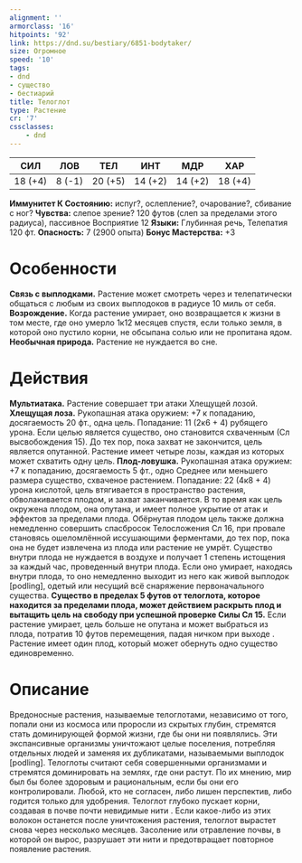 ```yaml
---
alignment: ''
armorclass: '16'
hitpoints: '92'
link: https://dnd.su/bestiary/6851-bodytaker/
size: Огромное
speed: '10'
tags:
- dnd
- существо
- бестиарий
title: Телоглот
type: Растение
cr: '7'
cssclasses:
    - dnd
---
```



| СИЛ | ЛОВ | ТЕЛ | ИНТ | МДР | ХАР |
|---|---|---|---|---|---|
| 18 (+4) | 8 (-1) | 20 (+5) | 14 (+2) | 14 (+2) | 18 (+4) |
**Иммунитет К Состоянию:** испуг?, ослепление?, очарование?, сбивание с ног?
**Чувства:** слепое зрение? 120 футов (слеп за пределами этого радиуса), пассивное Восприятие 12
**Языки:** Глубинная речь, Телепатия 120 фт.
**Опасность:** 7 (2900 опыта)
**Бонус Мастерства:** +3


# Особенности
**Связь с выплодками.** Растение может смотреть через и телепатически общаться с любым из своих выплодоков в радиусе 10 миль от себя.
**Возрождение.** Когда растение умирает, оно возвращается к жизни в том месте, где оно умерло 1к12 месяцев спустя, если только земля, в которой оно пустило корни, не обсыпана солью или не пропитана ядом.
**Необычная природа.** Растение не нуждается во сне.


# Действия
**Мультиатака.** Растение совершает три атаки Хлещущей лозой.
**Хлещущая лоза.** Рукопашная атака оружием: +7 к попаданию, досягаемость 20 фт., одна цель. Попадание: 11 (2к6 + 4) рубящего урона. Если целью является существо, оно становится схваченным (Сл высвобождения 15). До тех пор, пока захват не закончится, цель является опутанной. Растение имеет четыре лозы, каждая из которых может схватить одну цель.
**Плод-ловушка.** Рукопашная атака оружием: +7 к попаданию, досягаемость 5 фт., одно Среднее или меньшего размера существо, схваченое растением. Попадание: 22 (4к8 + 4) урона кислотой, цель втягивается в пространство растения, обволакивается плодом, и захват заканчивается. В то время как цель окружена плодом, она опутана, и имеет полное укрытие от атак и эффектов за пределами плода. Обёрнутая плодом цель также должна немедленно совершить спасбросок Телосложения Сл 16, при провале становясь ошеломлённой иссушающими ферментами, до тех пор, пока она не будет извлечена из плода или растение не умрёт. Существо внутри плода не нуждается в воздухе и получает 1 степень истощения за каждый час, проведенный внутри плода. Если оно умирает, находясь внутри плода, то оно немедленно выходит из него как живой выплодок [podling], одетый или несущий всё снаряжение первоначального существа.
**Существо в пределах 5 футов от телоглота, которое находится за пределами плода, может действием раскрыть плод и вытащить цель на свободу при успешной проверке Силы Сл 15.** Если растение умирает, цель больше не опутана и может выбраться из плода, потратив 10 футов перемещения, падая ничком при выходе . Растение имеет один плод, который может обернуть одно существо единовременно.


# Описание
Вредоносные растения, называемые телоглотами, независимо от того, попали они из космоса или проросли из скрытых глубин, стремятся стать доминирующей формой жизни, где бы они ни появлялись. Эти экспансивные организмы уничтожают целые поселения, потребляя отдельных людей и заменяя их дубликатами, называемыми выплодок [podling]. Телоглоты считают себя совершенными организмами и стремятся доминировать на землях, где они растут. По их мнению, мир был бы более здоровым и рациональным, если бы они его контролировали. Любой, кто не согласен, либо лишен перспектив, либо годится только для удобрения. Телоглот глубоко пускает корни, создавая в почве почти невидимые нити . Если какое-либо из этих волокон останется после уничтожения растения, телоглот вырастет снова через несколько месяцев. Засоление или отравление почвы, в которой он вырос, разрушает эти нити и предотвращает повторное появление растения.